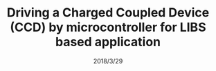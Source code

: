 ---
title: "Adapt then Unlearn: Exploiting Parameter Space Semantics for Unlearning in Generative Adversarial Networks"
collection: publications
permalink: /publications/paper1
excerpt: #
date: 2023/9/26
venue: 'arXiv pre-print'
paperurl: 'https://arxiv.org/abs/2309.14054'
citation: #'Your Name, You. (2009). &quot;Paper Title Number 1.&quot; <i>Journal 1</i>. 1(1).'


title: "Driving a Charged Coupled Device (CCD) by microcontroller for LIBS based application"
collection: publications
permalink: /publications/paper1
excerpt: #
date: 2018/3/29
venue: 'Conference: 2018 International Symposium on Devices, Circuits and Systems (ISDCS)'
paperurl: 'https://ieeexplore.ieee.org/stamp/stamp.jsp?arnumber=8379684'
citation: #'Your Name, You. (2009). &quot;Paper Title Number 1.&quot; <i>Journal 1</i>. 1(1).'
---